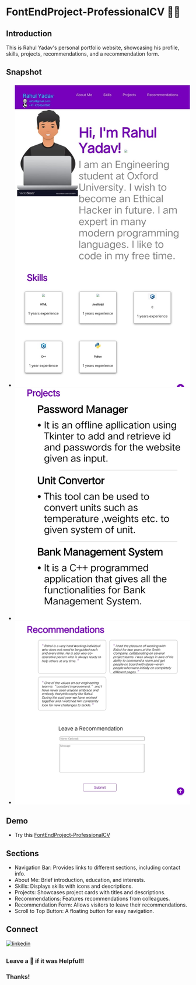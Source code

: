 # FontEndProject-ProfessionalCV 👨‍💼


## Introduction

This is Rahul Yadav's personal portfolio website, showcasing his profile, skills, projects, recommendations, and a recommendation form.


## Snapshot
- ![snap](About.jpg)
- ![snap](Projects.jpg)
- ![snap](recommendations.jpg)

## Demo

 - Try this [FontEndProject-ProfessionalCV ](https://rahulyadav147.github.io/FontEndProject-ProfessionalCV/)


## Sections

- Navigation Bar: Provides links to different sections, including contact info.
- About Me: Brief introduction, education, and interests.
- Skills: Displays skills with icons and descriptions.
- Projects: Showcases project cards with titles and descriptions.
- Recommendations: Features recommendations from colleagues.
- Recommendation Form: Allows visitors to leave their recommendations.
- Scroll to Top Button: A floating button for easy navigation.

  
## Connect 

[![linkedin](https://img.shields.io/badge/linkedin-0A66C2?style=for-the-badge&logo=linkedin&logoColor=white)](https://www.linkedin.com/in/rahulyadav693/)



## 
### Leave a 🌟 if it was Helpful!!
### Thanks!
